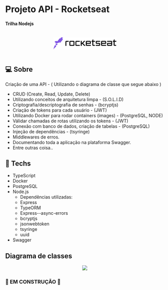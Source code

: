 
# Projeto API - Rocketseat
#### Trilha Nodejs

<div align="center">
  <br>
  <img alt="Logo" width="200px" src="https://raw.githubusercontent.com/Rocketseat/awesome/master/assets/logo_rocketseat.png" />
  <br>
  <br>
</div>

## :computer: Sobre  

Criação de uma API - ( Utilizando o diagrama de classe que segue abaixo ) 

- CRUD (Create, Read, Update, Delete)
- Utilizando conceitos de arquitetura limpa - (S.O.L.I.D)
- Criptografia/descriptografia de senhas - (bcryptjs)
- Criação de tokens para cada usuário - (JWT)
- Utilizando Docker para rodar containers (images) - (PostgreSQL, NODE)
- Válidar chamadas de rotas utilizando os tokens - (JWT)
- Conexão com banco de dados, criação de tabelas - (PostgreSQL)
- Injeção de dependências - (tsyringe) 
- Middlewares de erros.
- Documentando toda a aplicação na plataforma Swagger.
- Entre outras coisa..


## 🚀 Techs

<ul>
  <li>TypeScript</li>
  <li>Docker</li>
  <li>PostgreSQL</li>
  <li>Node.js
    <ul>
      <li>Dependências utilizadas: </li>
      <li>Express</li>
      <li>TypeORM</li>
      <li>Express--async-errors</li>
      <li>bcryptjs</li>
      <li>jsonwebtoken</li>
      <li>tsyringe</li>
      <li>uuid</li>
     </ul>
  </li>
  <li>Swagger</li>
</ul>

## Diagrama de classes

 <div align="center">
  <img width="70%" src= "https://xesque.rocketseat.dev/1571029149847-attachment.png">
 </div>

### 🚧 EM CONSTRUÇÃO 🚧

